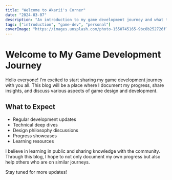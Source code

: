```yaml
---
title: "Welcome to Akarii's Corner"
date: "2024-03-07"
description: "An introduction to my game development journey and what to expect from this blog"
tags: ["introduction", "game-dev", "personal"]
coverImage: "https://images.unsplash.com/photo-1550745165-9bc0b252726f?auto=format&fit=crop&w=1200&q=80"
---
```


# Welcome to My Game Development Journey

Hello everyone! I'm excited to start sharing my game development journey with you all. This blog will be a place where I document my progress, share insights, and discuss various aspects of game design and development.

## What to Expect

- Regular development updates
- Technical deep dives
- Design philosophy discussions
- Progress showcases
- Learning resources

I believe in learning in public and sharing knowledge with the community. Through this blog, I hope to not only document my own progress but also help others who are on similar journeys.

Stay tuned for more updates! 